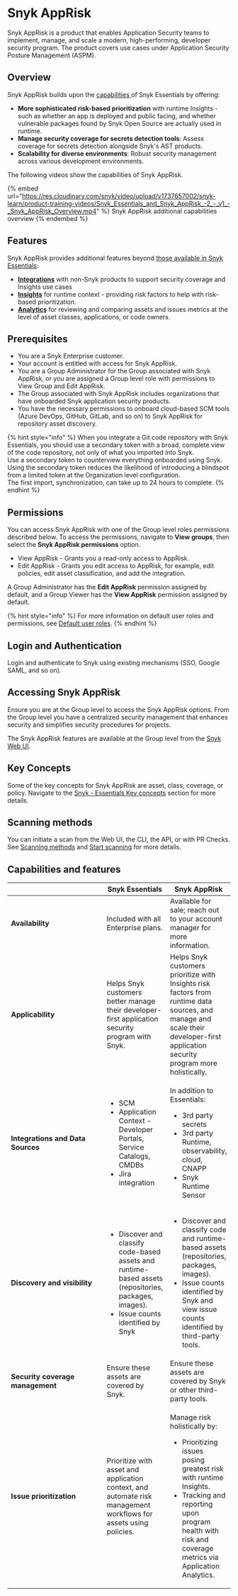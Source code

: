 # Snyk AppRisk

Snyk AppRisk is a product that enables Application Security teams to implement, manage, and scale a modern, high-performing, developer security program. The product covers use cases under Application Security Posture Management (ASPM).

## Overview

Snyk AppRisk builds upon the [capabilities ](snyk-essentials.md#overview)of Snyk Essentials by offering:

* **More sophisticated risk-based prioritization** with runtime Insights - such as whether an app is deployed and public facing, and whether vulnerable packages found by Snyk Open Source are actually used in runtime.
* **Manage security coverage for secrets detection tools**: Assess coverage for secrets detection alongside Snyk's AST products.
* **Scalability for diverse environments**: Robust security management across various development environments.

The following videos show the capabilities of Snyk AppRisk.

{% embed url="https://res.cloudinary.com/snyk/video/upload/v1737657002/snyk-learn/product-training-videos/Snyk_Essentials_and_Snyk_AppRisk_-2_-_v1_-_Snyk_AppRisk_Overview.mp4" %}
Snyk AppRisk additional capabilities overview
{% endembed %}

## Features

Snyk AppRisk provides additional features beyond [those available in Snyk Essentials](snyk-essentials.md#features):

* [**Integrations**](../manage-risk/snyk-apprisk/integrations-for-snyk-apprisk/connect-a-third-party-integration.md) with non-Snyk products to support security coverage and Insights use cases
* [**Insights**](../manage-risk/prioritize-issues-for-fixing/prioritization-for-snyk-essentials.md) for runtime context - providing risk factors to help with risk-based prioritization.
* [**Analytics**](../manage-risk/enterprise-analytics/application-analytics.md) for reviewing and comparing assets and issues metrics at the level of asset classes, applications, or code owners.

## Prerequisites

* You are a Snyk Enterprise customer.
* Your account is entitled with access for Snyk AppRisk.
* You are a Group Administrator for the Group associated with Snyk AppRisk, or you are assigned a Group level role with permissions to View Group and Edit AppRisk.
* The Group associated with Snyk AppRisk includes organizations that have onboarded Snyk application security products.
* You have the necessary permissions to onboard cloud-based SCM tools (Azure DevOps, GitHub, GitLab, and so on) to Snyk AppRisk for repository asset discovery.

{% hint style="info" %}
When you integrate a Git code repository with Snyk Essentials, you should use a secondary token with a broad, complete view of the code repository, not only of what you imported into Snyk. \
Use a secondary token to counterview everything onboarded using Snyk. \
Using the secondary token reduces the likelihood of introducing a blindspot from a limited token at the Organization level configuration. \
The first import, synchronization, can take up to 24 hours to complete.
{% endhint %}

## Permissions

You can access Snyk AppRisk with one of the Group level roles permissions described below. To access the permissions, navigate to **View groups**, then select the **Snyk AppRisk permissions** option.

* View AppRisk - Grants you a read-only access to AppRisk.
* Edit AppRisk - Grants you edit access to AppRisk, for example, edit policies, edit asset classification, and add the integration.

A Group Administrator has the **Edit AppRisk** permission assigned by default, and a Group Viewer has the **View AppRisk** permission assigned by default.

{% hint style="info" %}
For more information on default user roles and permissions, see [Default user roles](../snyk-admin/user-roles/pre-defined-roles.md).
{% endhint %}

## Login and Authentication

Login and authenticate to Snyk using existing mechanisms (SSO, Google SAML, and so on).

## Accessing Snyk AppRisk

Ensure you are at the Group level to access the Snyk AppRisk options. From the Group level you have a centralized security management that enhances security and simplifies security procedures for projects.

The Snyk AppRisk features are available at the Group level from the [Snyk Web UI](../getting-started/snyk-web-ui.md#group-level).&#x20;

## Key Concepts

Some of the key concepts for Snyk AppRisk are asset, class, coverage, or policy. Navigate to the [Snyk - Essentials Key concepts](snyk-essentials.md#key-concepts) section for more details.

## Scanning methods

You can initiate a scan from the Web UI, the CLI, the API, or with PR Checks. See [Scanning methods](snyk-essentials.md#scanning-methods) and  [Start scanning](start-scanning.md) for more details.

## Capabilities and features

<table><thead><tr><th width="288"></th><th>Snyk Essentials</th><th>Snyk AppRisk</th></tr></thead><tbody><tr><td><strong>Availability</strong></td><td>Included with all Enterprise plans.</td><td>Available for sale; reach out to your account manager for more information.</td></tr><tr><td><strong>Applicability</strong></td><td>Helps Snyk customers better manage their developer-first application security program with Snyk.</td><td>Helps Snyk customers prioritize with Insights risk factors from runtime data sources, and manage and scale their developer-first application security program more holistically.</td></tr><tr><td><strong>Integrations and Data Sources</strong></td><td><ul><li>SCM</li><li>Application Context - Developer Portals, Service Catalogs, CMDBs</li><li>Jira integration</li></ul></td><td><p>In addition to Essentials:</p><ul><li>3rd party secrets</li><li>3rd party Runtime, observability, cloud, CNAPP</li><li>Snyk Runtime Sensor</li></ul></td></tr><tr><td><strong>Discovery and visibility</strong></td><td><ul><li>Discover and classify code-based assets and runtime-based assets (repositories, packages, images).</li><li>Issue counts identified by Snyk</li></ul></td><td><ul><li>Discover and classify code and runtime-based assets (repositories, packages, images).</li><li>Issue counts identified by Snyk and view issue counts identified by third-party tools.</li></ul></td></tr><tr><td><strong>Security coverage management</strong></td><td>Ensure these assets are covered by Snyk.</td><td>Ensure these assets are covered by Snyk or other third-party tools.</td></tr><tr><td><strong>Issue prioritization</strong></td><td>Prioritize with asset and application context, and automate risk management workflows for assets using policies.</td><td><p>Manage risk holistically by:</p><ul><li>Prioritizing issues posing greatest risk with runtime Insights.</li><li>Tracking and reporting upon program health with risk and coverage metrics via Application Analytics.</li></ul></td></tr></tbody></table>



